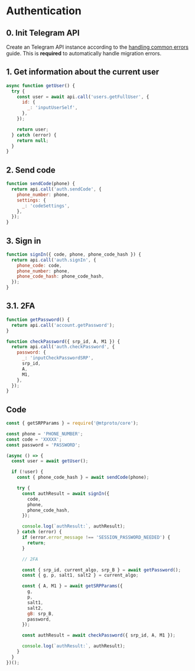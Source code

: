 # Authentication

## 0. Init Telegram API

Create an Telegram API instance according to the [handling common errors](./handling-common-errors.md) guide. This is **required** to automatically handle migration errors.

## 1. Get information about the current user
```js
async function getUser() {
  try {
    const user = await api.call('users.getFullUser', {
      id: {
        _: 'inputUserSelf',
      },
    });

    return user;
  } catch (error) {
    return null;
  }
}
```

## 2. Send code
```js
function sendCode(phone) {
  return api.call('auth.sendCode', {
    phone_number: phone,
    settings: {
      _: 'codeSettings',
    },
  });
}
```

## 3. Sign in
```js
function signIn({ code, phone, phone_code_hash }) {
  return api.call('auth.signIn', {
    phone_code: code,
    phone_number: phone,
    phone_code_hash: phone_code_hash,
  });
}
```

## 3.1. 2FA
```js
function getPassword() {
  return api.call('account.getPassword');
}

function checkPassword({ srp_id, A, M1 }) {
  return api.call('auth.checkPassword', {
    password: {
      _: 'inputCheckPasswordSRP',
      srp_id,
      A,
      M1,
    },
  });
}
```

## Code
```js
const { getSRPParams } = require('@mtproto/core');

const phone = 'PHONE_NUMBER';
const code = 'XXXXX';
const password = 'PASSWORD';

(async () => {
  const user = await getUser();

  if (!user) {
    const { phone_code_hash } = await sendCode(phone);

    try {
      const authResult = await signIn({
        code,
        phone,
        phone_code_hash,
      });

      console.log(`authResult:`, authResult);
    } catch (error) {
      if (error.error_message !== 'SESSION_PASSWORD_NEEDED') {
        return;
      }

      // 2FA

      const { srp_id, current_algo, srp_B } = await getPassword();
      const { g, p, salt1, salt2 } = current_algo;

      const { A, M1 } = await getSRPParams({
        g,
        p,
        salt1,
        salt2,
        gB: srp_B,
        password,
      });

      const authResult = await checkPassword({ srp_id, A, M1 });

      console.log(`authResult:`, authResult);
    }
  }
})();
```
